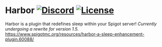 [discord-invite]: https://discord.gg/UACRzwe
# Harbor [![Discord](https://discordapp.com/api/guilds/285623631042707457/widget.png)][discord-invite] [![License](https://img.shields.io/badge/license-MIT-brightgreen.svg)](https://github.com/nkomarn/Harbor/blob/master/LICENSE)
Harbor is a plugin that redefines sleep within your Spigot server!
*Currently undergoing a rewrite for version 1.5.*
https://www.spigotmc.org/resources/harbor-a-sleep-enhancement-plugin.60088/
